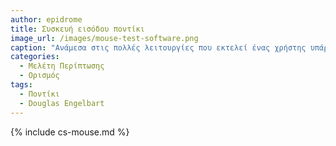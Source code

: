 ```yaml
---
author: epidrome
title: Συσκευή εισόδου ποντίκι 
image_url: /images/mouse-test-software.png
caption: "Ανάμεσα στις πολλές λειτουργίες που εκτελεί ένας χρήστης υπάρχουν κάποιες που ξεχωρίζουν, γιατί είναι πολύ συχνές και πολύ απλές, και αυτές είναι η επιλογή αντικειμένων (target acquisition) στην οθόνη καθώς και η μετακίνησή τους σε μια άλλη θέση (object docking)."
categories:
  - Μελέτη Περίπτωσης
  - Ορισμός
tags:
  - Ποντίκι 
  - Douglas Engelbart
---
```


{% include cs-mouse.md %}
